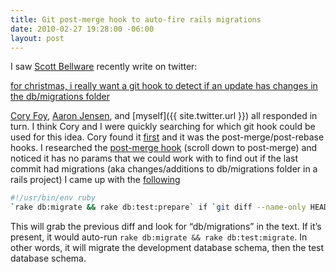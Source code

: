 ```yaml
---
title: Git post-merge hook to auto-fire rails migrations
date: 2010-02-27 19:28:00 -06:00
layout: post
---
```


I saw [Scott Bellware](http://ampgt.com) recently write on twitter:

[for christmas, i really want a git hook to detect if an update has changes in the db/migrations folder](http://twitter.com/bellware/status/6952706099)

[Cory Foy](http://twitter.com/cory_foy), [Aaron Jensen](http://twitter.com/aaronjensen), and [myself]({{ site.twitter.url }}) all responded in turn. I think Cory and I were quickly searching for which git hook could be used for this idea. Cory found it [first](http://twitter.com/cory_foy/status/6954512284) and it was the post-merge/post-rebase hooks. I researched the [post-merge hook](http://www.kernel.org/pub/software/scm/git/docs/githooks.html) (scroll down to post-merge) and noticed it has no params that we could work with to find out if the last commit had migrations (aka changes/additions to db/migrations folder in a rails project) I came up with the [following](http://gist.github.com/262319)

```bash
#!/usr/bin/env ruby
`rake db:migrate && rake db:test:prepare` if `git diff --name-only HEAD@{1} HEAD`.index("db/migrations)
```

This will grab the previous diff and look for “db/migrations” in the text. If it’s present, it would auto-run `rake db:migrate && rake db:test:migrate`. In other words, it will migrate the development database schema, then the test database schema.
